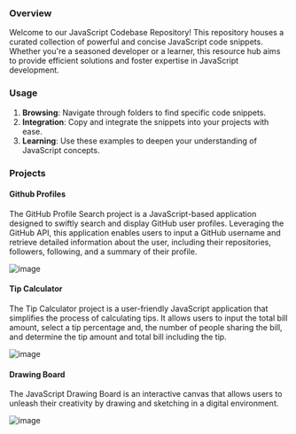 ### **Overview**
Welcome to our JavaScript Codebase Repository! This repository houses a curated collection of powerful and concise JavaScript code snippets. Whether you're a seasoned developer or a learner, this resource hub aims to provide efficient solutions and foster expertise in JavaScript development.

### **Usage**
1. **Browsing**: Navigate through folders to find specific code snippets.
2. **Integration**: Copy and integrate the snippets into your projects with ease.
3. **Learning**: Use these examples to deepen your understanding of JavaScript concepts.

### **Projects**
#### **Github Profiles**
The GitHub Profile Search project is a JavaScript-based application designed to swiftly search and display GitHub user profiles. Leveraging the GitHub API, this application enables users to input a GitHub username and retrieve detailed information about the user, including their repositories, followers, following, and a summary of their profile.

![image](https://github.com/IFTE-13/Byte-JS/assets/75083426/17f676ca-08d6-4ba7-b167-aba2ae36275a)

#### **Tip Calculator**
The Tip Calculator project is a user-friendly JavaScript application that simplifies the process of calculating tips. It allows users to input the total bill amount, select a tip percentage and, the number of people sharing the bill, and determine the tip amount and total bill including the tip.

![image](https://github.com/IFTE-13/Byte-JS/assets/75083426/4aafb06f-5067-437e-a9a7-1877e6af9b0a)

#### **Drawing Board**
The JavaScript Drawing Board is an interactive canvas that allows users to unleash their creativity by drawing and sketching in a digital environment.

![image](https://github.com/IFTE-13/Byte-JS/assets/75083426/4864849a-f3b9-432a-a140-837053d064d2)


